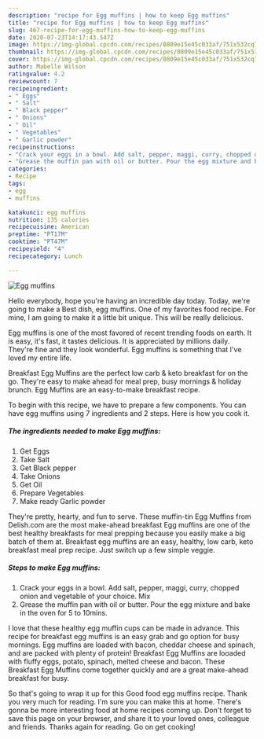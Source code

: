 ```yaml
---
description: "recipe for Egg muffins | how to keep Egg muffins"
title: "recipe for Egg muffins | how to keep Egg muffins"
slug: 467-recipe-for-egg-muffins-how-to-keep-egg-muffins
date: 2020-07-23T14:17:43.547Z
image: https://img-global.cpcdn.com/recipes/0809e15e45c033af/751x532cq70/egg-muffins-recipe-main-photo.jpg
thumbnail: https://img-global.cpcdn.com/recipes/0809e15e45c033af/751x532cq70/egg-muffins-recipe-main-photo.jpg
cover: https://img-global.cpcdn.com/recipes/0809e15e45c033af/751x532cq70/egg-muffins-recipe-main-photo.jpg
author: Mabelle Wilson
ratingvalue: 4.2
reviewcount: 7
recipeingredient:
- " Eggs"
- " Salt"
- " Black pepper"
- " Onions"
- " Oil"
- " Vegetables"
- " Garlic powder"
recipeinstructions:
- "Crack your eggs in a bowl. Add salt, pepper, maggi, curry, chopped onion and vegetable of your choice. Mix"
- "Grease the muffin pan with oil or butter. Pour the egg mixture and bake in the oven for 5 to 10mins."
categories:
- Recipe
tags:
- egg
- muffins

katakunci: egg muffins 
nutrition: 135 calories
recipecuisine: American
preptime: "PT17M"
cooktime: "PT47M"
recipeyield: "4"
recipecategory: Lunch

---
```



![Egg muffins](https://img-global.cpcdn.com/recipes/0809e15e45c033af/751x532cq70/egg-muffins-recipe-main-photo.jpg)

Hello everybody, hope you're having an incredible day today. Today, we're going to make a Best dish, egg muffins. One of my favorites food recipe. For mine, I am going to make it a little bit unique. This will be really delicious.

Egg muffins is one of the most favored of recent trending foods on earth. It is easy, it's fast, it tastes delicious. It is appreciated by millions daily. They're fine and they look wonderful. Egg muffins is something that I've loved my entire life.

Breakfast Egg Muffins are the perfect low carb &amp; keto breakfast for on the go. They&#39;re easy to make ahead for meal prep, busy mornings &amp; holiday brunch. Egg Muffins are an easy-to-make breakfast recipe.


To begin with this recipe, we have to prepare a few components. You can have egg muffins using 7 ingredients and 2 steps. Here is how you cook it.

<!--inarticleads1-->

##### The ingredients needed to make Egg muffins:

1. Get  Eggs
1. Take  Salt
1. Get  Black pepper
1. Take  Onions
1. Get  Oil
1. Prepare  Vegetables
1. Make ready  Garlic powder


They&#39;re pretty, hearty, and fun to serve. These muffin-tin Egg Muffins from Delish.com are the most make-ahead breakfast Egg muffins are one of the best healthy breakfasts for meal prepping because you easily make a big batch of them at. Breakfast egg muffins are an easy, healthy, low carb, keto breakfast meal prep recipe. Just switch up a few simple veggie. 

<!--inarticleads2-->

##### Steps to make Egg muffins:

1. Crack your eggs in a bowl. Add salt, pepper, maggi, curry, chopped onion and vegetable of your choice. Mix
1. Grease the muffin pan with oil or butter. Pour the egg mixture and bake in the oven for 5 to 10mins.


I love that these healthy egg muffin cups can be made in advance. This recipe for breakfast egg muffins is an easy grab and go option for busy mornings. Egg muffins are loaded with bacon, cheddar cheese and spinach, and are packed with plenty of protein! Breakfast Egg Muffins are looaded with fluffy eggs, potato, spinach, melted cheese and bacon. These Breakfast Egg Muffins come together quickly and are a great make-ahead breakfast for busy. 

So that's going to wrap it up for this Good food egg muffins recipe. Thank you very much for reading. I'm sure you can make this at home. There's gonna be more interesting food at home recipes coming up. Don't forget to save this page on your browser, and share it to your loved ones, colleague and friends. Thanks again for reading. Go on get cooking!
